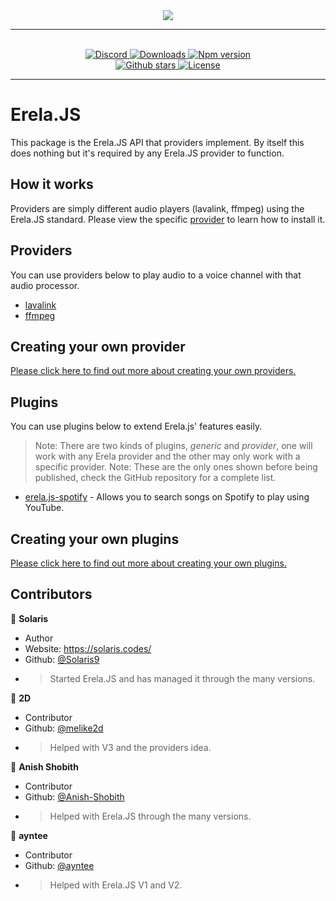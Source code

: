 <div align = "center">
    <img src = "https://solaris.codes/projects/erelajs/images/transparent_logo.png">
    <hr>
    <br>
    <a href="https://discord.gg/menudocs">
<img src="https://img.shields.io/discord/416512197590777857?color=7289DA&label=Support&logo=discord&style=for-the-badge" alt="Discord">
</a>

<a href="https://www.npmjs.com/package/erela.js">
<img src="https://img.shields.io/npm/dw/erela.js?color=CC3534&logo=npm&style=for-the-badge" alt="Downloads">
</a>

<a href="https://www.npmjs.com/package/erela.js">
<img src="https://img.shields.io/npm/v/erela.js?color=red&label=Version&logo=npm&style=for-the-badge" alt="Npm version">
</a>

<br>

<a href="https://github.com/MenuDocs/erela.js">
<img src="https://img.shields.io/github/stars/MenuDocs/erela.js?color=333&logo=github&style=for-the-badge" alt="Github stars">
</a>

<a href="https://github.com/MenuDocs/erela.js/blob/master/LICENSE">
<img src="https://img.shields.io/github/license/MenuDocs/erela.js?color=6e5494&logo=github&style=for-the-badge" alt="License">
</a>
<hr>
</div>

# Erela.JS

This package is the Erela.JS API that providers implement. By itself this does nothing but it's required by any Erela.JS provider to function.

## How it works

Providers are simply different audio players (lavalink, ffmpeg) using the Erela.JS standard. Please view the specific [provider](#providers) to learn how to install it.

## Providers

You can use providers below to play audio to a voice channel with that audio processor.

- [lavalink](https://github.com/Erelajs/lavalink)
- [ffmpeg](https://github.com/Erelajs/ffmpeg)

## Creating your own provider

[Please click here to find out more about creating your own providers.](./pages/providers)

## Plugins

You can use plugins below to extend Erela.js' features easily.

> Note: There are two kinds of plugins, *generic* and *provider*, one will work with any Erela provider and the other may only work with a specific provider.
> Note: These are the only ones shown before being published, check the GitHub repository for a complete list.

- [erela.js-spotify](https://github.com/Erelajs/spotify) - Allows you to search songs on Spotify to play using YouTube.

## Creating your own plugins

[Please click here to find out more about creating your own plugins.](./pages/plugins)

## Contributors

👤 **Solaris**

- Author
- Website: <https://solaris.codes/>
- Github: [@Solaris9](https://github.com/Solaris9)
- > Started Erela.JS and has managed it through the many versions.

👤 **2D**

- Contributor
- Github: [@melike2d](https://github.com/melike2d)
- > Helped with V3 and the providers idea.

👤 **Anish Shobith**

- Contributor
- Github: [@Anish-Shobith](https://github.com/Anish-Shobith)
- > Helped with Erela.JS through the many versions.

👤 **ayntee**

- Contributor
- Github: [@ayntee](https://github.com/ayntee)
- > Helped with Erela.JS V1 and V2.
